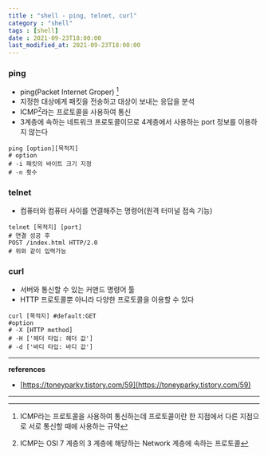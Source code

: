 ```yaml
---
title : "shell - ping, telnet, curl"
category : "shell"
tags : [shell]
date : 2021-09-23T18:00:00
last_modified_at: 2021-09-23T18:00:00
---
```

### ping

- ping(Packet Internet Groper) [^1]
- 지정한 대상에게 패킷을 전송하고 대상이 보내는 응답을 분석
- ICMP[^2]라는 프로토콜을 사용하여 통신
- 3계층에 속하는 네트워크 프로토콜이므로 4계층에서 사용하는 port 정보를 이용하지 않는다

```shell
ping [option][목적지]
# option
# -i 패킷의 바이트 크기 지정
# -n 횟수
```

### telnet

- 컴퓨터와 컴퓨터 사이를 연결해주는 명령어(원격 터미널 접속 기능)

```shell
telnet [목적지] [port]
# 연결 성공 후
POST /index.html HTTP/2.0 
# 위와 같이 입력가능
```

### curl

- 서버와 통신할 수 있는 커맨드 명령어 툴
- HTTP 프로토콜뿐 아니라 다양한 프로토콜을 이용할 수 있다

```shell
curl [목적지] #default:GET
#option
# -X [HTTP method]
# -H ['헤더 타입: 헤더 값']
# -d ['바디 타입: 바디 값'] 
```

----

**references**

- [https://toneyparky.tistory.com/59](https://toneyparky.tistory.com/59)

----

[^1]:  ICMP라는 프로토콜을 사용하여 통신하는데 프로토콜이란 한 지점에서 다른 지점으로 서로 통신할 때에 사용하는 규약
[^2]:  ICMP는 OSI 7 계층의 3 계층에 해당하는 Network 계층에 속하는 프로토콜